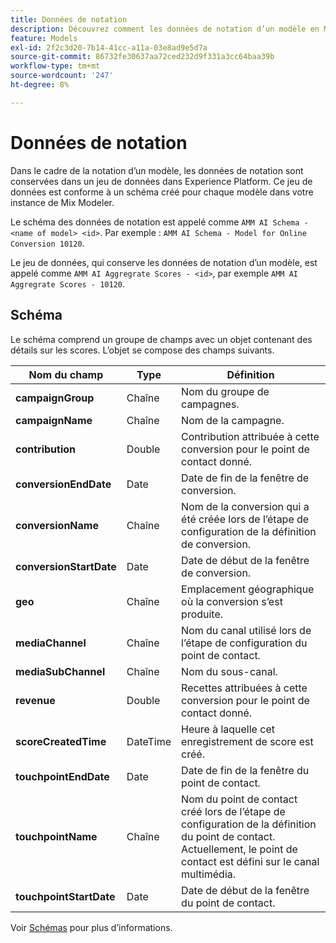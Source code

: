 ```yaml
---
title: Données de notation
description: Découvrez comment les données de notation d’un modèle en Mix Modeler sont conservées.
feature: Models
exl-id: 2f2c3d20-7b14-41cc-a11a-03e8ad9e5d7a
source-git-commit: 86732fe30637aa72ced232d9f331a3cc64baa39b
workflow-type: tm+mt
source-wordcount: '247'
ht-degree: 8%

---
```


# Données de notation

Dans le cadre de la notation d’un modèle, les données de notation sont conservées dans un jeu de données dans Experience Platform. Ce jeu de données est conforme à un schéma créé pour chaque modèle dans votre instance de Mix Modeler.

Le schéma des données de notation est appelé comme `AMM AI Schema - <name of model> <id>`. Par exemple : `AMM AI Schema - Model for Online Conversion 10120`.

Le jeu de données, qui conserve les données de notation d’un modèle, est appelé comme `AMM AI Aggregrate Scores - <id>`, par exemple `AMM AI Aggregrate Scores - 10120`.


## Schéma

Le schéma comprend un groupe de champs avec un objet contenant des détails sur les scores. L’objet se compose des champs suivants.

| Nom du champ | Type | Définition |
|---|---|---|
| **campaignGroup** | Chaîne | Nom du groupe de campagnes. |
| **campaignName** | Chaîne | Nom de la campagne. |
| **contribution** | Double | Contribution attribuée à cette conversion pour le point de contact donné. |
| **conversionEndDate** | Date | Date de fin de la fenêtre de conversion. |
| **conversionName** | Chaîne | Nom de la conversion qui a été créée lors de l’étape de configuration de la définition de conversion. |
| **conversionStartDate** | Date | Date de début de la fenêtre de conversion. |
| **geo** | Chaîne | Emplacement géographique où la conversion s’est produite. |
| **mediaChannel** | Chaîne | Nom du canal utilisé lors de l’étape de configuration du point de contact. |
| **mediaSubChannel** | Chaîne | Nom du sous-canal. |
| **revenue** | Double | Recettes attribuées à cette conversion pour le point de contact donné. |
| **scoreCreatedTime** | DateTime | Heure à laquelle cet enregistrement de score est créé. |
| **touchpointEndDate** | Date | Date de fin de la fenêtre du point de contact. |
| **touchpointName** | Chaîne | Nom du point de contact créé lors de l’étape de configuration de la définition du point de contact. Actuellement, le point de contact est défini sur le canal multimédia. |
| **touchpointStartDate** | Date | Date de début de la fenêtre du point de contact. |

Voir [Schémas](../ingest-data/schemas.md) pour plus d’informations.
